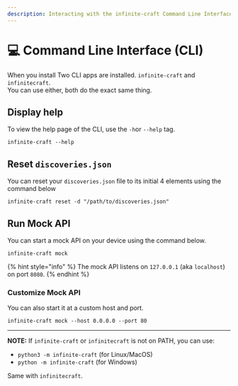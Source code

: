 ```yaml
---
description: Interacting with the infinite-craft Command Line Interface (or CLI).
---
```


# 💻 Command Line Interface (CLI)

When you install Two CLI apps are installed. `infinite-craft` and `infinitecraft`.\
You can use either, both do the exact same thing.

## Display help

To view the help page of the CLI, use the `-h`or `--help` tag.

```
infinite-craft --help
```

## Reset `discoveries.json`

You can reset your `discoveries.json` file to its initial 4 elements using the command below

```
infinite-craft reset -d "/path/to/discoveries.json"
```

## Run Mock API

You can start a mock API on your device using the command below.

```
infinite-craft mock
```

{% hint style="info" %}
The mock API listens on `127.0.0.1` (aka `localhost`) on port `8080`.
{% endhint %}

### Customize Mock API

You can also start it at a custom host and port.

```
infinite-craft mock --host 0.0.0.0 --port 80
```

***

**NOTE:** If `infinite-craft` or `infinitecraft` is not on PATH, you can use:

* `python3 -m infinite-craft` (for Linux/MacOS)
* `python -m infinite-craft` (for Windows)

Same with `infinitecraft`.
